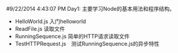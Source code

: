 #9/22/2014 4:43:07 PM 
Day1:
主要学习Node的基本用法和程序结构。
* HelloWorld.js 入门helloworld
* ReadFile.js 读取文件
* RunningSequence.js 简单的HTTP请求读取文件
* TestHTTPRequest.js　测试RunningSequence.js的异步特性